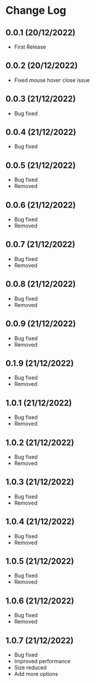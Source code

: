 



Change Log
==========

0.0.1 (20/12/2022)
-------------------
- First Release

0.0.2 (20/12/2022)
-------------------
- Fixed mouse hover close issue

0.0.3 (21/12/2022)
-------------------
- Bug fixed

0.0.4 (21/12/2022)
-------------------
- Bug fixed

0.0.5 (21/12/2022)
-------------------
- Bug fixed
- Removed

0.0.6 (21/12/2022)
-------------------
- Bug fixed
- Removed

0.0.7 (21/12/2022)
-------------------
- Bug fixed
- Removed

0.0.8 (21/12/2022)
-------------------
- Bug fixed
- Removed

0.0.9 (21/12/2022)
-------------------
- Bug fixed
- Removed

0.1.9 (21/12/2022)
-------------------
- Bug fixed
- Removed

1.0.1 (21/12/2022)
-------------------
- Bug fixed
- Removed

1.0.2 (21/12/2022)
-------------------
- Bug fixed
- Removed

1.0.3 (21/12/2022)
-------------------
- Bug fixed
- Removed

1.0.4 (21/12/2022)
-------------------
- Bug fixed
- Removed

1.0.5 (21/12/2022)
-------------------
- Bug fixed
- Removed

1.0.6 (21/12/2022)
-------------------
- Bug fixed
- Removed

1.0.7 (21/12/2022)
-------------------
- Bug fixed
- Improved performance
- Size reduced
- Add more options
